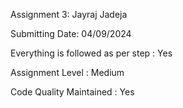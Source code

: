 Assignment 3: Jayraj Jadeja

Submitting Date: 04/09/2024

Everything is followed as per step : Yes

Assignment Level : Medium

Code Quality Maintained : Yes
